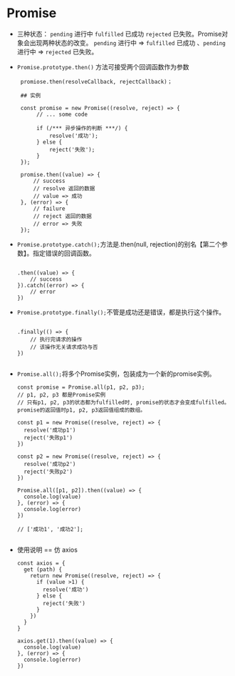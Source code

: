 # Promise

    
   *  三种状态： `pending` 进行中  `fulfilled` 已成功  `rejected` 已失败。Promise对象会出现两种状态的改变。 `pending` 进行中 => `fulfilled` 已成功 、`pending` 进行中 => `rejected` 已失败。
   
   *  `Promise.prototype.then()` 方法可接受两个回调函数作为参数
   
           
           promiose.then(resolveCallback, rejectCallback)；
           
           ## 实例
    
           const promise = new Promise((resolve, reject) => {
                // ... some code
                
                if (/*** 异步操作的判断 ***/) {
                    resolve('成功');
                } else {
                    reject('失败');
                }
           });
           
           promise.then((value) => {
               // success
               // resolve 返回的数据
               // value => 成功
           }, (error) => {
               // failure
               // reject 返回的数据
               // error => 失败
           });
   
   *  `Promise.prototype.catch();`方法是.then(null, rejection)的别名【第二个参数】。指定错误的回调函数。
        
        ```
        
        .then((value) => {
            // success
        }).catch((error) => {
            // error
        })
        
        ```
        
   *  `Promise.prototype.finally();`不管是成功还是错误，都是执行这个操作。
    
        ```
        
        .finally(() => {
            // 执行完请求的操作
            // 该操作无关请求成功与否
        })
        
        
   * `Promise.all();`将多个Promise实例，包装成为一个新的promise实例。
    
        ```
        const promise = Promise.all(p1, p2, p3);
        // p1, p2, p3 都是Promise实例
        // 只有p1, p2, p3的状态都为fulfilled时, promise的状态才会变成fulfilled。promise的返回值时p1, p2, p3返回值组成的数组。
        
        const p1 = new Promise((resolve, reject) => {
          resolve('成功p1')
          reject('失败p1')
        })
    
        const p2 = new Promise((resolve, reject) => {
          resolve('成功p2')
          reject('失败p2')
        })
    
        Promise.all([p1, p2]).then((value) => {
          console.log(value)
        }, (error) => {
          console.log(error)
        })
        
        // ['成功1', '成功2'];
        
   
   *  使用说明 == 仿 axios
   
        ```
        const axios = {
          get (path) {
            return new Promise((resolve, reject) => {
              if (value >1) {
                resolve('成功')
              } else {
                reject('失败')
              }
            })
          }
        }
        
        axios.get(1).then((value) => {
          console.log(value)
        }, (error) => {
          console.log(error)
        })
        ```
       
